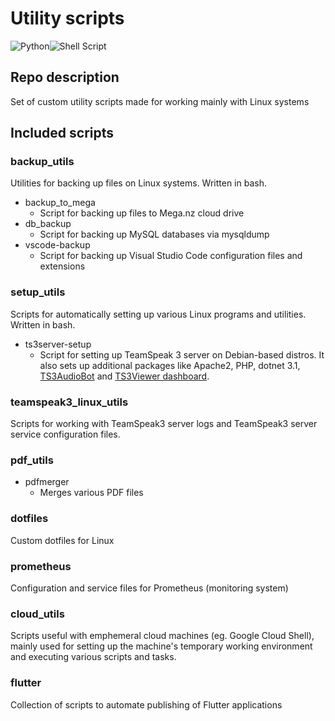 # Utility scripts

<img alt="Python" src="https://img.shields.io/badge/python%20-%2314354C.svg?&style=for-the-badge&logo=python&logoColor=white"/><img alt="Shell Script" src="https://img.shields.io/badge/shell_script%20-%23121011.svg?&style=for-the-badge&logo=gnu-bash&logoColor=white"/>

## Repo description

Set of custom utility scripts made for working mainly with Linux systems

## Included scripts

### backup_utils

Utilities for backing up files on Linux systems. Written in bash.

- backup_to_mega
  - Script for backing up files to Mega.nz cloud drive
- db_backup
  - Script for backing up MySQL databases via mysqldump
- vscode-backup
  - Script for backing up Visual Studio Code configuration files and extensions

### setup_utils

Scripts for automatically setting up various Linux programs and utilities. Written in bash.

- ts3server-setup
  - Script for setting up TeamSpeak 3 server on Debian-based distros. It also sets up additional packages like Apache2, PHP, dotnet 3.1, [TS3AudioBot](https://github.com/Splamy/TS3AudioBot) and [TS3Viewer dashboard](https://github.com/Loupeznik/ts3viewer-php).

### teamspeak3_linux_utils

Scripts for working with TeamSpeak3 server logs and TeamSpeak3 server service configuration files.

### pdf_utils
- pdfmerger
  - Merges various PDF files

### dotfiles

Custom dotfiles for Linux

### prometheus

Configuration and service files for Prometheus (monitoring system)

### cloud_utils

Scripts useful with emphemeral cloud machines (eg. Google Cloud Shell), mainly used for setting up the machine's temporary working environment and executing
various scripts and tasks.

### flutter

Collection of scripts to automate publishing of Flutter applications
